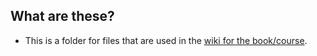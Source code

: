 ## What are these?
* This is a folder for files that are used in the [wiki for the book/course](https://github.com/LaunchCodeEducation/java-web-development-wiki/wiki).
